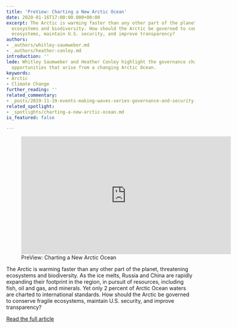 ```yaml
---
title: 'PreView: Charting a New Arctic Ocean'
date: 2020-01-16T17:00:00.000+00:00
excerpt: The Arctic is warming faster than any other part of the planet, threatening
  ecosystems and biodiversity. How should the Arctic be governed to conserve fragile
  ecosystems, maintain U.S. security, and improve transparency?
authors:
- _authors/whitley-saumweber.md
- _authors/heather-conley.md
introduction: ''
lede: Whitley Saumweber and Heather Conley highlight the governance challenges and
  opportunities that arise from a changing Arctic Ocean.
keywords:
- Arctic
- Climate Change
further_reading: ''
related_commentary:
- _posts/2019-11-19-events-making-waves-series-governance-and-security-in-the-ocean-of-change.md
related_spotlight:
- _spotlights/charting-a-new-arctic-ocean.md
is_featured: false

---
```

<figure class="post-feature-video"> <div class="video-wrapper"><iframe width="560" height="315" src="https://www.youtube.com/embed/c6RRT3YiOKo" frameborder="0" allow="accelerometer; autoplay; encrypted-media; gyroscope; picture-in-picture" allowfullscreen></iframe></div> <figcaption class="img-caption">PreView: Charting a New Arctic Ocean</figcaption> </figure>

The Arctic is warming faster than any other part of the planet, threatening ecosystems and biodiversity. As the ice melts, Russia and China are rapidly expanding their footprint in the region, in pursuit of resources, including fish, oil and gas, and minerals. Yet only 2 percent of Arctic Ocean waters are charted to international standards. How should the Arctic be governed to conserve fragile ecosystems, maintain U.S. security, and improve transparency?

<a href="https://ocean.csis.org/spotlights/charting-a-new-arctic-ocean" target="_blank" rel="noopener" class="btn btn--dkblue">Read the full article <i class="icon-external"> </i></a>